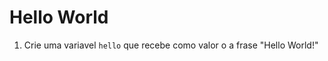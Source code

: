 <div class="bg-sky-700">
    <h1>Hello World</h1>
</div>

1. Crie uma variavel `hello` que recebe como valor o a frase "Hello World!"